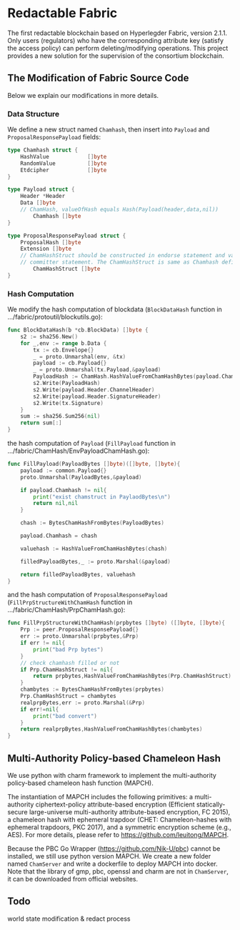 # Redactable Fabric 
The first redactable blockchain based on Hyperlegder Fabric, version 2.1.1. Only users (regulators) who have the corresponding attribute key (satisfy the access policy) can perform deleting/modifying operations. This project provides a new solution for the supervision of the consortium blockchain.

## The Modification of Fabric Source Code
Below we explain our modifications in more details.
### Data Structure
We define a new struct named `Chamhash`, then insert into `Payload` and `ProposalResponsePayload` fields:

```go
type Chamhash struct {
	HashValue            []byte   
	RandomValue          []byte   
	Etdcipher            []byte
}

type Payload struct {
	Header *Header 
	Data []byte 
	// ChamHash, valueOfHash equals Hash(Payload(header,data,nil))
        Chamhash []byte
}

type ProposalResponsePayload struct {
	ProposalHash []byte 
	Extension []byte
	// ChamHashStruct should be constructed in endorse statement and validated in
	// committer statement. The ChamHashStruct is same as Chamhash definition.
        ChamHashStruct []byte
}
```
### Hash Computation
We modify the hash computation of blockdata (`BlockDataHash` function in .../fabric/protoutil/blockutils.go):  

```go
func BlockDataHash(b *cb.BlockData) []byte {
	s2 := sha256.New()
	for _,env := range b.Data {
		tx := cb.Envelope{}
		_ = proto.Unmarshal(env, &tx)
		payload := cb.Payload{}
		_ = proto.Unmarshal(tx.Payload,&payload)
		PayloadHash := ChamHash.HashValueFromChamHashBytes(payload.Chamhash)
		s2.Write(PayloadHash)
		s2.Write(payload.Header.ChannelHeader)
		s2.Write(payload.Header.SignatureHeader)
		s2.Write(tx.Signature)
	}
	sum := sha256.Sum256(nil)
	return sum[:]
}
```

the hash computation of `Payload` (`FillPayload` function in .../fabric/ChamHash/EnvPayloadChamHash.go):
```go
func FillPayload(PayloadBytes []byte)([]byte, []byte){
	payload := common.Payload{}
	proto.Unmarshal(PayloadBytes,&payload)

	if payload.Chamhash != nil{
		print("exist chamstruct in PaylaodBytes\n")
		return nil,nil
	}

	chash := BytesChamHashFromBytes(PayloadBytes)

	payload.Chamhash = chash

	valuehash := HashValueFromChamHashBytes(chash)

	filledPayloadBytes,_ := proto.Marshal(&payload)

	return filledPayloadBytes, valuehash
}
```

and the hash computation of `ProposalResponsePayload` (`FillPrpStructureWithChamHash` function in .../fabric/ChamHash/PrpChamHash.go):
```go
func FillPrpStructureWithChamHash(prpbytes []byte) ([]byte, []byte){
	Prp := peer.ProposalResponsePayload{}
	err := proto.Unmarshal(prpbytes,&Prp)
	if err != nil{
		print("bad Prp bytes")
	}
	// check chamhash filled or not
	if Prp.ChamHashStruct != nil{
		return prpbytes,HashValueFromChamHashBytes(Prp.ChamHashStruct)
	}
	chambytes := BytesChamHashFromBytes(prpbytes)
	Prp.ChamHashStruct = chambytes
	realprpBytes,err := proto.Marshal(&Prp)
	if err!=nil{
		print("bad convert")
	}
	return realprpBytes,HashValueFromChamHashBytes(chambytes)
}
```

## Multi-Authority Policy-based Chameleon Hash
We use python with charm framework to implement the multi-authority policy-based chameleon hash function (MAPCH). 

The instantiation of MAPCH includes the following primitives: a multi-authority ciphertext-policy attribute-based encryption (Efficient statically-secure large-universe multi-authority attribute-based encryption, FC 2015), a chameleon hash with ephemeral trapdoor (CHET: Chameleon-hashes with ephemeral trapdoors, PKC 2017), and a symmetric encryption scheme (e.g., AES). For more details, please refer to <https://github.com/leuitong/MAPCH>.

Because the PBC Go Wrapper (<https://github.com/Nik-U/pbc>) cannot be installed, we still use python version MAPCH. We create a new folder named `ChamServer` and write a dockerfile to deploy MAPCH into docker. Note that the library of gmp, pbc, openssl and charm are not in `ChamServer`, it can be downloaded from official websites.

## Todo
world state modification & redact process
